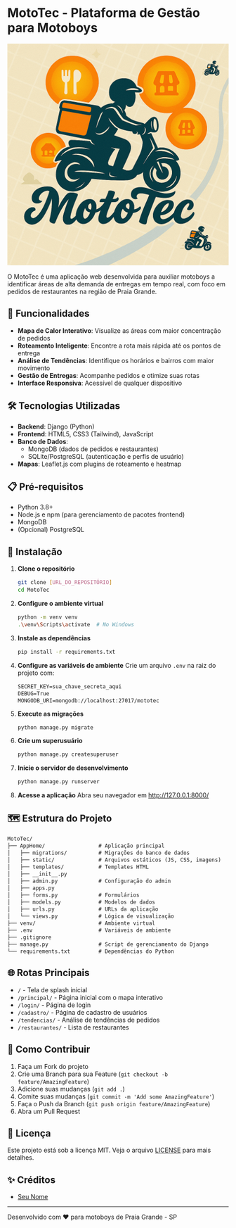 # MotoTec - Plataforma de Gestão para Motoboys

![MotoTec Logo](AppHome/static/imagem/logo.png)  <!-- Adicione o caminho para sua logo se tiver uma -->

O MotoTec é uma aplicação web desenvolvida para auxiliar motoboys a identificar áreas de alta demanda de entregas em tempo real, com foco em pedidos de restaurantes na região de Praia Grande.

## 🚀 Funcionalidades

- **Mapa de Calor Interativo**: Visualize as áreas com maior concentração de pedidos
- **Roteamento Inteligente**: Encontre a rota mais rápida até os pontos de entrega
- **Análise de Tendências**: Identifique os horários e bairros com maior movimento
- **Gestão de Entregas**: Acompanhe pedidos e otimize suas rotas
- **Interface Responsiva**: Acessível de qualquer dispositivo

## 🛠️ Tecnologias Utilizadas

- **Backend**: Django (Python)
- **Frontend**: HTML5, CSS3 (Tailwind), JavaScript
- **Banco de Dados**: 
  - MongoDB (dados de pedidos e restaurantes)
  - SQLite/PostgreSQL (autenticação e perfis de usuário)
- **Mapas**: Leaflet.js com plugins de roteamento e heatmap

## 📋 Pré-requisitos

- Python 3.8+
- Node.js e npm (para gerenciamento de pacotes frontend)
- MongoDB
- (Opcional) PostgreSQL

## 🚀 Instalação

1. **Clone o repositório**
   ```bash
   git clone [URL_DO_REPOSITÓRIO]
   cd MotoTec
   ```

2. **Configure o ambiente virtual**
   ```bash
   python -m venv venv
   .\venv\Scripts\activate  # No Windows
   ```

3. **Instale as dependências**
   ```bash
   pip install -r requirements.txt
   ```

4. **Configure as variáveis de ambiente**
   Crie um arquivo `.env` na raiz do projeto com:
   ```
   SECRET_KEY=sua_chave_secreta_aqui
   DEBUG=True
   MONGODB_URI=mongodb://localhost:27017/mototec
   ```

5. **Execute as migrações**
   ```bash
   python manage.py migrate
   ```

6. **Crie um superusuário**
   ```bash
   python manage.py createsuperuser
   ```

7. **Inicie o servidor de desenvolvimento**
   ```bash
   python manage.py runserver
   ```

8. **Acesse a aplicação**
   Abra seu navegador em http://127.0.0.1:8000/


## 🗺️ Estrutura do Projeto

```
MotoTec/
├── AppHome/                 # Aplicação principal
│   ├── migrations/          # Migrações do banco de dados
│   ├── static/              # Arquivos estáticos (JS, CSS, imagens)
│   ├── templates/           # Templates HTML
│   ├── __init__.py
│   ├── admin.py             # Configuração do admin
│   ├── apps.py
│   ├── forms.py             # Formulários
│   ├── models.py            # Modelos de dados
│   ├── urls.py              # URLs da aplicação
│   └── views.py             # Lógica de visualização
├── venv/                    # Ambiente virtual
├── .env                     # Variáveis de ambiente
├── .gitignore
├── manage.py                # Script de gerenciamento do Django
└── requirements.txt         # Dependências do Python
```

## 🌐 Rotas Principais

- `/` - Tela de splash inicial
- `/principal/` - Página inicial com o mapa interativo
- `/login/` - Página de login
- `/cadastro/` - Página de cadastro de usuários
- `/tendencias/` - Análise de tendências de pedidos
- `/restaurantes/` - Lista de restaurantes

## 🤝 Como Contribuir

1. Faça um Fork do projeto
2. Crie uma Branch para sua Feature (`git checkout -b feature/AmazingFeature`)
3. Adicione suas mudanças (`git add .`)
4. Comite suas mudanças (`git commit -m 'Add some AmazingFeature'`)
5. Faça o Push da Branch (`git push origin feature/AmazingFeature`)
6. Abra um Pull Request

## 📄 Licença

Este projeto está sob a licença MIT. Veja o arquivo [LICENSE](LICENSE) para mais detalhes.

## ✨ Créditos

- [Seu Nome](https://github.com/seu-usuario)

---

Desenvolvido com ❤️ para motoboys de Praia Grande - SP
